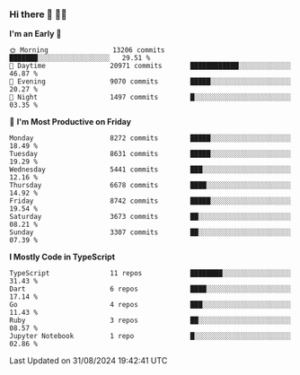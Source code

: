 ### Hi there 👋 🧑‍💻



<!--START_SECTION:waka-->
**I'm an Early 🐤** 

```text
🌞 Morning                13206 commits       ███████░░░░░░░░░░░░░░░░░░   29.51 % 
🌆 Daytime                20971 commits       ████████████░░░░░░░░░░░░░   46.87 % 
🌃 Evening                9070 commits        █████░░░░░░░░░░░░░░░░░░░░   20.27 % 
🌙 Night                  1497 commits        █░░░░░░░░░░░░░░░░░░░░░░░░   03.35 % 
```
📅 **I'm Most Productive on Friday** 

```text
Monday                   8272 commits        █████░░░░░░░░░░░░░░░░░░░░   18.49 % 
Tuesday                  8631 commits        █████░░░░░░░░░░░░░░░░░░░░   19.29 % 
Wednesday                5441 commits        ███░░░░░░░░░░░░░░░░░░░░░░   12.16 % 
Thursday                 6678 commits        ████░░░░░░░░░░░░░░░░░░░░░   14.92 % 
Friday                   8742 commits        █████░░░░░░░░░░░░░░░░░░░░   19.54 % 
Saturday                 3673 commits        ██░░░░░░░░░░░░░░░░░░░░░░░   08.21 % 
Sunday                   3307 commits        ██░░░░░░░░░░░░░░░░░░░░░░░   07.39 % 
```


**I Mostly Code in TypeScript** 

```text
TypeScript               11 repos            ████████░░░░░░░░░░░░░░░░░   31.43 % 
Dart                     6 repos             ████░░░░░░░░░░░░░░░░░░░░░   17.14 % 
Go                       4 repos             ███░░░░░░░░░░░░░░░░░░░░░░   11.43 % 
Ruby                     3 repos             ██░░░░░░░░░░░░░░░░░░░░░░░   08.57 % 
Jupyter Notebook         1 repo              █░░░░░░░░░░░░░░░░░░░░░░░░   02.86 % 
```




 Last Updated on 31/08/2024 19:42:41 UTC
<!--END_SECTION:waka-->


